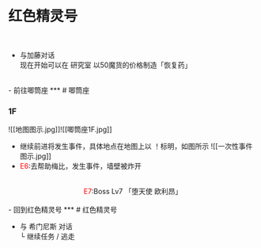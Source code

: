 # 红色精灵号

<br>

- 与加藤对话<br>
现在开始可以在 研究室 以50魔货的价格制造「恢复药」
<br>
- 前往唧筒座
***  
# 唧筒座

<br>

### 1F  
![[地图图示.jpg]]![[唧筒座1F.jpg]]  
- 继续前进将发生事件，具体地点在地图上以 ！标明，如图所示
![[一次性事件图示.jpg]]  
- <font color = "red">E6</font>:去帮助梅比，发生事件，墙壁被炸开  <br><br>
<center><font color = "red">E7</font>:Boss Lv7 「堕天使 欧利昂」</center><br>
- 回到红色精灵号
***
# 红色精灵号

<br>

- 与 希门尼斯 对话  
  └ 继续任务 / 逃走